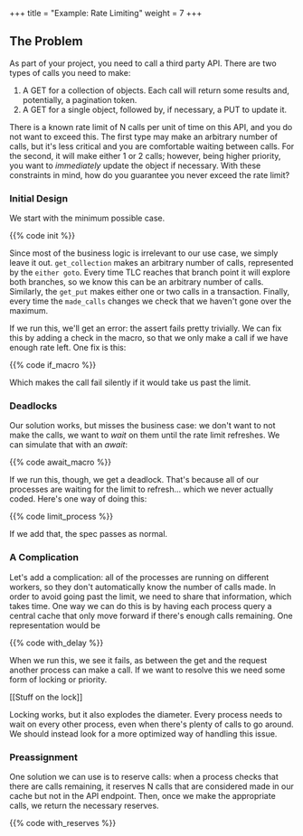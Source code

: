 +++
title = "Example: Rate Limiting"
weight = 7
+++

## The Problem

As part of your project, you need to call a third party API. There are two types of calls you need to make:

1. A GET for a collection of objects. Each call will return some results and, potentially, a pagination token.
1. A GET for a single object, followed by, if necessary, a PUT to update it.

There is a known rate limit of N calls per unit of time on this API, and you do not want to exceed this. The first type may make an arbitrary number of calls, but it's less critical and you are comfortable waiting between calls. For the second, it will make either 1 or 2 calls; however, being higher priority, you want to _immediately_ update the object if necessary. With these constraints in mind, how do you guarantee you never exceed the rate limit?

### Initial Design

We start with the minimum possible case.

{{% code init %}}

Since most of the business logic is irrelevant to our use case, we simply leave it out. `get_collection` makes an arbitrary number of calls, represented by the `either goto`. Every time TLC reaches that branch point it will explore both branches, so we know this can be an arbitrary number of calls. Similarly, the `get_put` makes either one or two calls in a transaction. Finally, every time the `made_calls` changes we check that we haven't gone over the maximum.

If we run this, we'll get an error: the assert fails pretty trivially. We can fix this by adding a check in the macro, so that we only make a call if we have enough rate left. One fix is this:

{{% code if_macro %}}

Which makes the call fail silently if it would take us past the limit.

### Deadlocks

Our solution works, but misses the business case: we don't want to not make the calls, we want to _wait_ on them until the rate limit refreshes. We can simulate that with an _await_:

{{% code await_macro %}}

If we run this, though, we get a deadlock. That's because all of our processes are waiting for the limit to refresh... which we never actually coded. Here's one way of doing this:

{{% code limit_process %}}

If we add that, the spec passes as normal.

### A Complication

Let's add a complication: all of the processes are running on different workers, so they don't automatically know the number of calls made. In order to avoid going past the limit, we need to share that information, which takes time. One way we can do this is by having each process query a central cache that only move forward if there's enough calls remaining. One representation would be

{{% code with_delay %}}

When we run this, we see it fails, as between the get and the request another process can make a call. If we want to resolve this we need some form of locking or priority.

[[Stuff on the lock]]

Locking works, but it also explodes the diameter. Every process needs to wait on every other process, even when there's plenty of calls to go around. We should instead look for a more optimized way of handling this issue.

### Preassignment

One solution we can use is to reserve calls: when a process checks that there are calls remaining, it reserves N calls that are considered made in our cache but not in the API endpoint. Then, once we make the appropriate calls, we return the necessary reserves.

{{% code with_reserves %}}
